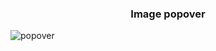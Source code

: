 <h3 align="center">Image popover</h3>


![popover](https://user-images.githubusercontent.com/80118217/229587011-9b54d447-5baa-4adb-a411-fce516fec01f.JPG)
